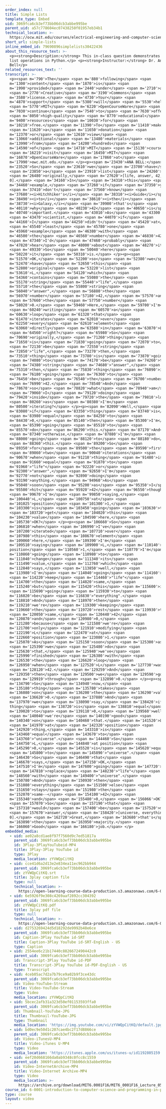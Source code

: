 ```yaml
---
order_index: null
title: Simple Lists
template_type: Embed
uid: 3069fca6cb3ef73bb06dcb3abbe995be
parent_uid: a57c778604ec07438250f01957eb34b1
technical_location: >-
  https://ocw.mit.edu/courses/electrical-engineering-and-computer-science/6-0001-introduction-to-computer-science-and-programming-in-python-fall-2016/in-class-questions-and-video-solutions/lecture-5-video-solutions/simple-lists
short_url: simple-lists
inline_embed_id: 79690896simplelists30422436
about_this_resource_text: >-
  <p><strong>Description:</strong> This in-class question demonstrates basic
  list operations in Python.</p> <p><strong>Instructor:</strong> Dr. Ana
  Bell</p>
related_resources_text: ''
transcript: >-
  <p><span m='790'>The</span> <span m='880'>following</span> <span
  m='1300'>content</span> <span m='1870'>is</span> <span
  m='1990'>provided</span> <span m='2440'>under</span> <span m='2710'>a</span>
  <span m='2770'>Creative</span> <span m='3190'>Commons</span> <span
  m='3580'>license.</span> <span m='4730'>Your</span> <span
  m='4870'>support</span> <span m='5380'>will</span> <span m='5530'>help</span>
  <span m='5770'>MIT</span> <span m='6220'>OpenCourseWare</span> <span
  m='7030'>continue</span> <span m='7540'>to</span> <span m='7630'>offer</span>
  <span m='8050'>high-quality</span> <span m='8770'>educational</span> <span
  m='9400'>resources</span> <span m='10030'>for</span> <span
  m='10210'>free.</span> <span m='11390'>To</span> <span m='11410'>make</span>
  <span m='11620'>a</span> <span m='11650'>donation</span> <span
  m='12370'>or</span> <span m='12610'>view</span> <span
  m='13060'>additional</span> <span m='13480'>materials</span> <span
  m='13990'>from</span> <span m='14200'>hundreds</span> <span
  m='14590'>of</span> <span m='14710'>MIT</span> <span m='15130'>courses,</span>
  <span m='16219'>visit</span> <span m='16450'>MIT</span> <span
  m='16870'>OpenCourseWare</span> <span m='17860'>at</span> <span
  m='17990'>owc.mit.edu.</span> </p><p><span m='23430'>ANA BELL:</span> <span
  m='23520'>So</span> <span m='23610'>we</span> <span m='23700'>have</span>
  <span m='23850'>a</span> <span m='23910'>list</span> <span m='24260'>L,</span>
  <span m='26480'>originally,</span> <span m='27620'>[life, answer, 42,
  0].</span> <span m='34160'>In</span> <span m='34310'>this</span> <span
  m='34460'>example,</span> <span m='37260'>if</span> <span m='37350'>you</span>
  <span m='37410'>don't</span> <span m='37560'>know</span> <span
  m='37680'><i>Hitchhiker's</i></span> <span m='38310'><i>Guide</i></span> <span
  m='38490'><i>to</i></span> <span m='38610'><i>the</i></span> <span
  m='38730'><i>Galaxy,</i></span> <span m='39900'>that's</span> <span
  m='40110'>why</span> <span m='40230'>42</span> <span m='40650'>is</span> <span
  m='40740'>important.</span> <span m='43010'>As</span> <span m='43300'>a</span>
  <span m='43470'>scientist,</span> <span m='44070'>if</span> <span
  m='44160'>I</span> <span m='44250'>didn't</span> <span m='45420'>at</span>
  <span m='45540'>least</span> <span m='45780'>one</span> <span
  m='45960'>example</span> <span m='46380'>with</span> <span
  m='46500'>the</span> <span m='46560'>number</span> <span m='46830'>42,</span>
  <span m='47340'>I'd</span> <span m='47460'>probably</span> <span
  m='47820'>hear</span> <span m='48000'>about</span> <span m='48270'>it.</span>
  <span m='49330'>So</span> <span m='50040'>here</span> <span
  m='50220'>it</span> <span m='50310'>is.</span> </p><p><span
  m='51570'>OK,</span> <span m='52200'>so</span> <span m='52380'>we</span> <span
  m='52470'>have</span> <span m='52650'>this</span> <span
  m='52800'>original</span> <span m='53220'>list</span> <span
  m='53610'>L,</span> <span m='54120'>which</span> <span
  m='54360'>contains</span> <span m='55080'>the</span> <span
  m='55170'>string</span> <span m='55440'>"life",</span> <span
  m='55710'>the</span> <span m='55800'>string</span> <span
  m='56040'>"answer",</span> <span m='56880'>the</span> <span
  m='56970'>number</span> <span m='57180'>42,</span> <span m='57570'>and</span>
  <span m='57660'>the</span> <span m='57750'>number</span> <span
  m='58020'>0.</span> <span m='59460'>Here,</span> <span m='59700'>I'm</span>
  <span m='60240'>writing</span> <span m='60570'>a</span> <span
  m='60630'>loop</span> <span m='61320'>that</span> <span
  m='61470'>iterates</span> <span m='62010'>over</span> <span
  m='62250'>every</span> <span m='62610'>element</span> <span
  m='63060'>directly</span> <span m='63580'>in</span> <span m='63870'>L,</span>
  <span m='64560'>right?</span> <span m='65980'>So</span> <span
  m='70690'>originally,</span> <span m='71260'>thing</span> <span
  m='71650'>is</span> <span m='71830'>going</span> <span m='72070'>to</span>
  <span m='72130'>be</span> <span m='72550'>string</span> <span
  m='72850'>"life",</span> <span m='73270'>then,</span> <span
  m='73510'>thing</span> <span m='73780'>is</span> <span m='73870'>going</span>
  <span m='74080'>to</span> <span m='74170'>be</span> <span m='74260'>the</span>
  <span m='74380'>string</span> <span m='74680'>"answer",</span> <span
  m='75310'>then,</span> <span m='75830'>thing</span> <span m='76090'>is</span>
  <span m='76180'>going</span> <span m='76360'>to</span> <span
  m='76450'>be</span> <span m='76540'>the</span> <span m='76700'>number</span>
  <span m='76990'>42.</span> <span m='78540'>And</span> <span
  m='78670'>so</span> <span m='78820'>what</span> <span m='78940'>am</span>
  <span m='79060'>I</span> <span m='79120'>doing</span> <span
  m='79420'>inside</span> <span m='79720'>the</span> <span m='79810'>loop</span>
  <span m='80260'>as</span> <span m='80380'>I'm</span> <span
  m='80500'>iterating?</span> </p><p><span m='82090'>Well,</span> <span
  m='83080'>if</span> <span m='83350'>thing</span> <span m='83740'>is</span>
  <span m='83980'>equal</span> <span m='84250'>to</span> <span
  m='84430'>0,</span> <span m='85140'>then</span> <span m='85300'>I'm</span>
  <span m='85390'>going</span> <span m='85510'>to</span> <span
  m='85570'>do</span> <span m='86290'>this.</span> <span m='87170'>And</span>
  <span m='87340'>otherwise,</span> <span m='87880'>I'm</span> <span
  m='88000'>going</span> <span m='88120'>to</span> <span m='88180'>do</span>
  <span m='88360'>this.</span> <span m='89200'>So</span> <span
  m='89350'>for</span> <span m='89500'>the</span> <span m='89590'>first</span>
  <span m='89860'>two</span> <span m='90040'>iterations</span> <span
  m='90670'>when</span> <span m='91210'>thing</span> <span m='91480'>is</span>
  <span m='91660'>equal</span> <span m='91870'>to</span> <span
  m='91960'>"life"</span> <span m='92220'>or</span> <span
  m='92300'>"answer",</span> <span m='92650'>I'm</span> <span
  m='92770'>not</span> <span m='92890'>doing</span> <span
  m='93190'>anything.</span> <span m='94960'>As</span> <span
  m='95040'>soon</span> <span m='95200'>as</span> <span m='95350'>I</span> <span
  m='95500'>hit</span> <span m='95920'>42</span> <span m='96550'>though,</span>
  <span m='99670'>I'm</span> <span m='99850'>saying,</span> <span
  m='100440'>L,</span> <span m='100750'>at</span> <span
  m='101025'>position</span> <span m='101300'>1,</span> <span
  m='103300'>is</span> <span m='103450'>going</span> <span m='103630'>to</span>
  <span m='103720'>get</span> <span m='104020'>this</span> <span
  m='104230'>value</span> <span m='104590'>here,</span> <span
  m='105730'>OK?</span> </p><p><span m='106660'>So</span> <span
  m='106810'>when</span> <span m='106990'>I've</span> <span
  m='107200'>iterated</span> <span m='107710'>over</span> <span
  m='107980'>this</span> <span m='108670'>element</span> <span
  m='109060'>here,</span> <span m='109390'>I'm</span> <span
  m='109510'>saying</span> <span m='109900'>L,</span> <span m='110140'>at
  position</span> <span m='110560'>1,</span> <span m='110770'>I'm</span> <span
  m='110860'>going</span> <span m='110980'>to</span> <span
  m='111040'>change</span> <span m='111340'>its</span> <span
  m='111490'>value,</span> <span m='112760'>which</span> <span
  m='112840'>says,</span> <span m='113850'>well,</span> <span
  m='113980'>I'm</span> <span m='114040'>going</span> <span m='114160'>to</span>
  <span m='114220'>keep</span> <span m='114460'>"life"</span> <span
  m='114700'>the</span> <span m='114820'>same,</span> <span
  m='115240'>but</span> <span m='115420'>this</span> <span m='115600'>is</span>
  <span m='115690'>going</span> <span m='115930'>to</span> <span
  m='116020'>be</span> <span m='116830'>"everything".</span> <span
  m='118810'>And</span> <span m='118970'>then</span> <span
  m='119210'>we're</span> <span m='119300'>keeping</span> <span
  m='119660'>the</span> <span m='119720'>rest</span> <span m='119930'>the</span>
  <span m='120050'>same,</span> <span m='120440'>42</span> <span
  m='120870'>and</span> <span m='120980'>0,</span> <span
  m='121280'>because</span> <span m='121580'>we're</span> <span
  m='121700'>only</span> <span m='121910'>modifying</span> <span
  m='122190'>L</span> <span m='122470'>at</span> <span
  m='122660'>position</span> <span m='123080'>1.</span> <span
  m='125070'>As</span> <span m='125150'>soon</span> <span m='125300'>as</span>
  <span m='125390'>we</span> <span m='125480'>do</span> <span
  m='125630'>that,</span> <span m='125940'>we've</span> <span
  m='125990'>finished</span> <span m='126380'>with</span> <span
  m='126530'>the</span> <span m='126620'>loop</span> <span
  m='126950'>when</span> <span m='127520'>L</span> <span m='127730'>was</span>
  <span m='128120'>42.</span> <span m='129259'>And</span> <span
  m='129350'>then</span> <span m='129500'>we</span> <span m='129590'>go</span>
  <span m='129919'>through</span> <span m='132890'>0.</span> </p><p><span
  m='134790'>So</span> <span m='134940'>now,</span> <span
  m='135180'>thing</span> <span m='135780'>takes</span> <span
  m='136080'>on</span> <span m='136200'>the</span> <span m='136290'>value</span>
  <span m='136620'>0.</span> <span m='137880'>And</span> <span
  m='137970'>we</span> <span m='138090'>say,</span> <span m='138420'>if
  thing</span> <span m='138720'>is</span> <span m='138810'>equal</span> <span
  m='139020'>to</span> <span m='139110'>0,</span> <span m='139560'>well,</span>
  <span m='140040'>we're</span> <span m='140190'>good</span> <span
  m='140340'>on</span> <span m='140460'>that.</span> <span m='141520'>L,</span>
  <span m='141970'>at</span> <span m='142320'>position</span> <span
  m='142920'>thing,</span> <span m='143310'>is</span> <span
  m='143460'>equal</span> <span m='143670'>to</span> <span
  m='143760'>"universe".</span> <span m='144460'>So</span> <span
  m='144750'>L,</span> <span m='144840'>at position</span> <span
  m='145290'>0,</span> <span m='145520'>is</span> <span m='145620'>equal</span>
  <span m='145800'>to</span> <span m='145890'>"universe".</span> <span
  m='146430'>So</span> <span m='146490'>that</span> <span
  m='146670'>says,</span> <span m='147150'>OK,</span> <span
  m='147510'>I'm</span> <span m='147600'>going</span> <span m='147720'>to</span>
  <span m='147810'>replace</span> <span m='148230'>"life"</span> <span
  m='148560'>with</span> <span m='149400'>"universe".</span> <span
  m='150780'>And</span> <span m='150930'>then</span> <span
  m='151080'>everything</span> <span m='151500'>else</span> <span
  m='151650'>stays</span> <span m='151980'>the</span> <span
  m='152070'>same--</span> <span m='154100'>42</span> <span
  m='155340'>and</span> <span m='155480'>0,</span> <span m='156066'>OK?</span>
  <span m='157070'>So</span> <span m='157190'>that</span> <span
  m='157310'>would</span> <span m='157400'>be</span> <span m='157520'>my</span>
  <span m='157670'>answer,</span> <span m='158420'>[universe, everything, 42,
  0].</span> <span m='162720'>Great,</span> <span m='163680'>that's</span> <span
  m='163890'>the</span> <span m='163950'>majority.</span> <span
  m='166060'>Good</span> <span m='166180'>job.</span> </p>
embedded_media:
  - uid: ae02a8cd1ae8f97f7560d9c7ed51817a
    parent_uid: 3069fca6cb3ef73bb06dcb3abbe995be
    id: 3Play-3PlayYouTubeid-MP4
    title: 3Play-3Play YouTube id
    type: 3Play
    media_location: zYVWQpCitKQ
  - uid: cce41d6a2d13e2e834ea11ec962bb944
    parent_uid: 3069fca6cb3ef73bb06dcb3abbe995be
    id: zYVWQpCitKQ.srt
    title: 3play caption file
    type: null
    technical_location: >-
      https://open-learning-course-data-production.s3.amazonaws.com/6-0001-introduction-to-computer-science-and-programming-in-python-fall-2016/17e5e520bddb5eefa3438e3894632c10_zYVWQpCitKQ.srt
  - uid: 6e5926f9e308c4269aaf2892cc304392
    parent_uid: 3069fca6cb3ef73bb06dcb3abbe995be
    id: zYVWQpCitKQ.pdf
    title: 3play pdf file
    type: null
    technical_location: >-
      https://open-learning-course-data-production.s3.amazonaws.com/6-0001-introduction-to-computer-science-and-programming-in-python-fall-2016/29c347446971ec2035a3f0caeb85aa20_zYVWQpCitKQ.pdf
  - uid: d2753269424d5d18292de9992b48e6ce
    parent_uid: 3069fca6cb3ef73bb06dcb3abbe995be
    id: Caption-3Play YouTube id-SRT
    title: Caption-3Play YouTube id-SRT-English - US
    type: Caption
  - uid: 2554ee6c21b17440c8826672490442c0
    parent_uid: 3069fca6cb3ef73bb06dcb3abbe995be
    id: Transcript-3Play YouTube id-PDF
    title: Transcript-3Play YouTube id-PDF-English - US
    type: Transcript
  - uid: 4ceb05ac7d2a7b79ce9a02b9f3ce43dc
    parent_uid: 3069fca6cb3ef73bb06dcb3abbe995be
    id: Video-YouTube-Stream
    title: Video-YouTube-Stream
    type: Video
    media_location: zYVWQpCitKQ
  - uid: 5bcec2afb31a323d50ef01153593ffa0
    parent_uid: 3069fca6cb3ef73bb06dcb3abbe995be
    id: Thumbnail-YouTube-JPG
    title: Thumbnail-YouTube-JPG
    type: Thumbnail
    media_location: 'https://img.youtube.com/vi/zYVWQpCitKQ/default.jpg'
  - uid: bd0ec9e50d1c207cae4bc2f17d8866ce
    parent_uid: 3069fca6cb3ef73bb06dcb3abbe995be
    id: Video-iTunesU-MP4
    title: Video-iTunes U-MP4
    type: Video
    media_location: 'https://itunes.apple.com/us/itunes-u/id1192805159'
  - uid: eef20d668166da0ab9348c0fcc8c1559
    parent_uid: 3069fca6cb3ef73bb06dcb3abbe995be
    id: Video-InternetArchive-MP4
    title: Video-Internet Archive-MP4
    type: Video
    media_location: >-
      https://archive.org/download/MIT6.0001F16/MIT6_0001F16_Lecture_05_exercise_02_300k.mp4
course_id: 6-0001-introduction-to-computer-science-and-programming-in-python-fall-2016
type: course
layout: video
---
```

